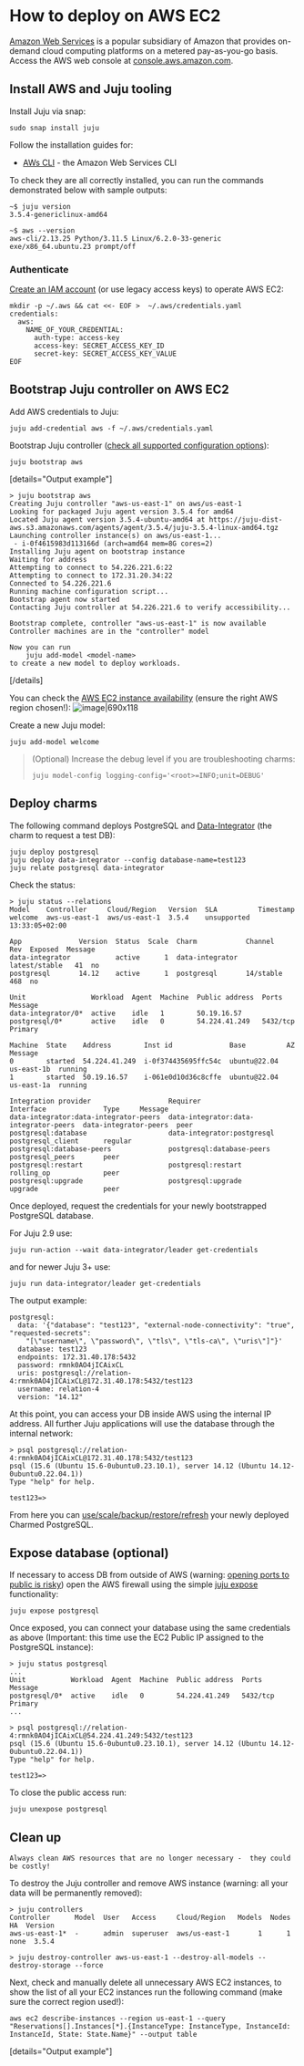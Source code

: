 # How to deploy on AWS EC2

[Amazon Web Services](https://aws.amazon.com/) is a popular subsidiary of Amazon that provides on-demand cloud computing platforms on a metered pay-as-you-go basis. Access the AWS web console at [console.aws.amazon.com](https://console.aws.amazon.com/).

## Install AWS and Juju tooling

Install Juju via snap:
```text
sudo snap install juju
```

Follow the installation guides for:
* [AWs CLI](https://docs.aws.amazon.com/cli/latest/userguide/getting-started-install.html) - the Amazon Web Services CLI

To check they are all correctly installed, you can run the commands demonstrated below with sample outputs:

```console
~$ juju version
3.5.4-genericlinux-amd64

~$ aws --version
aws-cli/2.13.25 Python/3.11.5 Linux/6.2.0-33-generic exe/x86_64.ubuntu.23 prompt/off
```
### Authenticate
[Create an IAM account](https://docs.aws.amazon.com/eks/latest/userguide/getting-started-console.html) (or use legacy access keys) to operate AWS EC2:
```text
mkdir -p ~/.aws && cat <<- EOF >  ~/.aws/credentials.yaml
credentials:
  aws:
    NAME_OF_YOUR_CREDENTIAL:
      auth-type: access-key
      access-key: SECRET_ACCESS_KEY_ID
      secret-key: SECRET_ACCESS_KEY_VALUE
EOF
```

<!--- TODO, teach Juju to use `aws configure` format:
```text
~$ aws configure
AWS Access Key ID [None]: SECRET_ACCESS_KEY_ID
AWS Secret Access Key [None]: SECRET_ACCESS_KEY_VALUE
Default region name [None]: eu-west-3
Default output format [None]:
```
Check AWS credentials:
```text
~$ aws sts get-caller-identity
{
    "UserId": "1234567890",
    "Account": "1234567890",
    "Arn": "arn:aws:iam::1234567890:root"
}
```
--->

## Bootstrap Juju controller on AWS EC2

Add AWS credentials to Juju:
```text
juju add-credential aws -f ~/.aws/credentials.yaml
```
Bootstrap Juju controller ([check all supported configuration options](https://juju.is/docs/juju/amazon-ec2)):
```text
juju bootstrap aws
```
[details="Output example"]
```text
> juju bootstrap aws
Creating Juju controller "aws-us-east-1" on aws/us-east-1
Looking for packaged Juju agent version 3.5.4 for amd64
Located Juju agent version 3.5.4-ubuntu-amd64 at https://juju-dist-aws.s3.amazonaws.com/agents/agent/3.5.4/juju-3.5.4-linux-amd64.tgz
Launching controller instance(s) on aws/us-east-1...
 - i-0f4615983d113166d (arch=amd64 mem=8G cores=2)           
Installing Juju agent on bootstrap instance
Waiting for address
Attempting to connect to 54.226.221.6:22
Attempting to connect to 172.31.20.34:22
Connected to 54.226.221.6
Running machine configuration script...
Bootstrap agent now started
Contacting Juju controller at 54.226.221.6 to verify accessibility...

Bootstrap complete, controller "aws-us-east-1" is now available
Controller machines are in the "controller" model

Now you can run
	juju add-model <model-name>
to create a new model to deploy workloads.
```
[/details]

You can check the [AWS EC2 instance availability](https://us-east-1.console.aws.amazon.com/ec2/home?region=us-east-1#Instances:instanceState=running) (ensure the right AWS region chosen!):
![image|690x118](aws-ec2-availability.png)

Create a new Juju model:
```text
juju add-model welcome
```
> (Optional) Increase the debug level if you are troubleshooting charms:
> ```text
> juju model-config logging-config='<root>=INFO;unit=DEBUG'
> ```

## Deploy charms

The following command deploys PostgreSQL and [Data-Integrator](https://charmhub.io/data-integrator) (the charm to request a test DB):

```text
juju deploy postgresql
juju deploy data-integrator --config database-name=test123
juju relate postgresql data-integrator
```
Check the status:
```text
> juju status --relations
Model    Controller     Cloud/Region   Version  SLA          Timestamp
welcome  aws-us-east-1  aws/us-east-1  3.5.4    unsupported  13:33:05+02:00

App              Version  Status  Scale  Charm            Channel        Rev  Exposed  Message
data-integrator           active      1  data-integrator  latest/stable   41  no       
postgresql       14.12    active      1  postgresql       14/stable      468  no       

Unit                Workload  Agent  Machine  Public address  Ports     Message
data-integrator/0*  active    idle   1        50.19.16.57               
postgresql/0*       active    idle   0        54.224.41.249   5432/tcp  Primary

Machine  State    Address        Inst id              Base          AZ          Message
0        started  54.224.41.249  i-0f374435695ffc54c  ubuntu@22.04  us-east-1b  running
1        started  50.19.16.57    i-061e0d10d36c8cffe  ubuntu@22.04  us-east-1a  running

Integration provider                   Requirer                               Interface              Type     Message
data-integrator:data-integrator-peers  data-integrator:data-integrator-peers  data-integrator-peers  peer     
postgresql:database                    data-integrator:postgresql             postgresql_client      regular  
postgresql:database-peers              postgresql:database-peers              postgresql_peers       peer     
postgresql:restart                     postgresql:restart                     rolling_op             peer     
postgresql:upgrade                     postgresql:upgrade                     upgrade                peer  
```

Once deployed, request the credentials for your newly bootstrapped PostgreSQL database.

For Juju 2.9 use:
```text
juju run-action --wait data-integrator/leader get-credentials
```
and for newer Juju 3+ use:
```text
juju run data-integrator/leader get-credentials
```

The output example:
```text
postgresql:
  data: '{"database": "test123", "external-node-connectivity": "true", "requested-secrets":
    "[\"username\", \"password\", \"tls\", \"tls-ca\", \"uris\"]"}'
  database: test123
  endpoints: 172.31.40.178:5432
  password: rmnk0AO4jICAixCL
  uris: postgresql://relation-4:rmnk0AO4jICAixCL@172.31.40.178:5432/test123
  username: relation-4
  version: "14.12"
```

At this point, you can access your DB inside AWS using the internal IP address. All further Juju applications will use the database through the internal network:
```text
> psql postgresql://relation-4:rmnk0AO4jICAixCL@172.31.40.178:5432/test123
psql (15.6 (Ubuntu 15.6-0ubuntu0.23.10.1), server 14.12 (Ubuntu 14.12-0ubuntu0.22.04.1))
Type "help" for help.

test123=> 
```

From here you can [use/scale/backup/restore/refresh](/tutorial/index) your newly deployed Charmed PostgreSQL.

## Expose database (optional)

If necessary to access DB from outside of AWS (warning: [opening ports to public is risky](https://www.beyondtrust.com/blog/entry/what-is-an-open-port-what-are-the-security-implications)) open the AWS firewall using the simple [juju expose](https://juju.is/docs/juju/juju-expose) functionality: 
```text
juju expose postgresql
```

Once exposed, you can connect your database using the same credentials as above (Important: this time use the EC2 Public IP assigned to the PostgreSQL instance):
```text
> juju status postgresql
...
Unit           Workload  Agent  Machine  Public address  Ports     Message
postgresql/0*  active    idle   0        54.224.41.249   5432/tcp  Primary
...

> psql postgresql://relation-4:rmnk0AO4jICAixCL@54.224.41.249:5432/test123
psql (15.6 (Ubuntu 15.6-0ubuntu0.23.10.1), server 14.12 (Ubuntu 14.12-0ubuntu0.22.04.1))
Type "help" for help.

test123=> 
```
To close the public access run:
```text
juju unexpose postgresql
```
## Clean up

```{caution}
Always clean AWS resources that are no longer necessary -  they could be costly!
```

To destroy the Juju controller and remove AWS instance (warning: all your data will be permanently removed):
```text
> juju controllers
Controller      Model  User   Access     Cloud/Region   Models  Nodes    HA  Version
aws-us-east-1*  -      admin  superuser  aws/us-east-1       1      1  none  3.5.4  

> juju destroy-controller aws-us-east-1 --destroy-all-models --destroy-storage --force
```

Next, check and manually delete all unnecessary AWS EC2 instances, to show the list of all your EC2 instances run the following command (make sure the correct region used!): 
```text
aws ec2 describe-instances --region us-east-1 --query "Reservations[].Instances[*].{InstanceType: InstanceType, InstanceId: InstanceId, State: State.Name}" --output table
```
[details="Output example"]
```text
